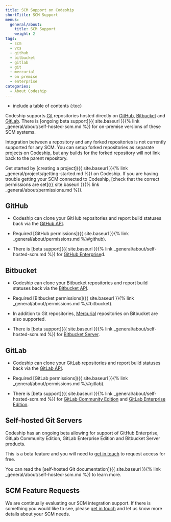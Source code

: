 ```yaml
---
title: SCM Support on Codeship
shortTitle: SCM Support
menus:
  general/about:
    title: SCM Support
    weight: 2
tags:
  - scm
  - vcs
  - github
  - bitbucket
  - gitlab
  - git
  - mercurial
  - on premise
  - enterprise
categories:
  - About Codeship  
---
```


* include a table of contents
{:toc}

Codeship supports [Git](https://git-scm.com) repositories hosted directly on [GitHub](https://github.com), [Bitbucket](https://bitbucket.org) and [GitLab](https://about.gitlab.com). There is [ongoing beta support]({{ site.baseurl }}{% link _general/about/self-hosted-scm.md %}) for on-premise versions of these SCM systems.

Integration between a repository and any forked repositories is not currently supported for any SCM. You can setup forked repositories as separate projects on Codeship, but any builds for the forked repository will not link back to the parent repository.

Get started by [creating a project]({{ site.baseurl }}{% link _general/projects/getting-started.md %}) on Codeship. If you are having trouble getting your SCM connected to Codeship, [check that the correct permissions are set]({{ site.baseurl }}{% link _general/about/permissions.md %}).

## GitHub

* Codeship can clone your GitHub repositories and report build statuses back via the [GitHub API](https://developer.github.com/v3/repos/statuses).

* Required [GitHub permissions]({{ site.baseurl }}{% link _general/about/permissions.md %}#github).

* There is [beta support]({{ site.baseurl }}{% link _general/about/self-hosted-scm.md %}) for [GitHub Enterprise](https://enterprise.github.com/home)d.

## Bitbucket

* Codeship can clone your Bitbucket repositories and report build statuses back via the [Bitbucket API](https://confluence.atlassian.com/bitbucket/buildstatus-resource-779295267.html).

* Required [Bitbucket permissions]({{ site.baseurl }}{% link _general/about/permissions.md %}#bitbucket).

* In addition to Git repositories, [Mercurial](https://www.mercurial-scm.org) repositories on Bitbucket are also supported.

* There is [beta support]({{ site.baseurl }}{% link _general/about/self-hosted-scm.md %}) for [Bitbucket Server](https://www.atlassian.com/software/bitbucket/server).

## GitLab

* Codeship can clone your GitLab repositories and report build statuses back via the [GitLab API](https://docs.gitlab.com/ce/api/commits.html#commit-status).

* Required [GitLab permissions]({{ site.baseurl }}{% link _general/about/permissions.md %}#gitlab).

* There is [beta support]({{ site.baseurl }}{% link _general/about/self-hosted-scm.md %}) for [GitLab Community Edition](https://gitlab.com/gitlab-org/gitlab-ce) and [GitLab Enterprise Edition](https://about.gitlab.com/gitlab-ee).

## Self-hosted Git Servers

Codeship has an ongoing beta allowing for support of GitHub Enterprise, GitLab Community Edition, GitLab Enterprise Edition and Bitbucket Server products.

This is a beta feature and you will need to [get in touch](mailto:solutions@codeship.com) to request access for free.

You can read the [self-hosted Git documentation]({{ site.baseurl }}{% link _general/about/self-hosted-scm.md %}) to learn more.

## SCM Feature Requests

We are continually evaluating our SCM integration support. If there is something you would like to see, please [get in touch](mailto:support@codeship.com) and let us know more details about your SCM needs.
